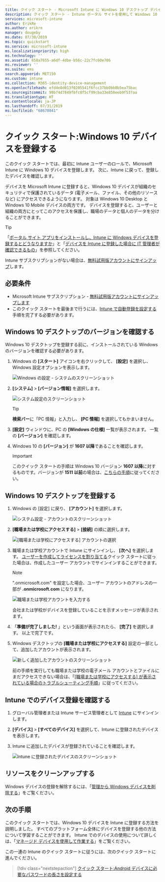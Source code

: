 ```yaml
---
title: クイック スタート - Microsoft Intune に Windows 10 デスクトップ デバイスを登録する
description: クイック スタート - Intune ポータル サイトを使用して Windows 10 デスクトップ デバイスを Microsoft Intune に登録します。
services: microsoft-intune
author: ErikRe
ms.author: erikre
manager: dougeby
ms.date: 07/30/2019
ms.topic: quickstart
ms.service: microsoft-intune
ms.localizationpriority: high
ms.technology: ''
ms.assetid: 658a7655-a6df-4dbe-b56c-22c7fc60e706
ms.reviewer: ''
ms.suite: ems
search.appverid: MET150
ms.custom: intune
ms.collection: M365-identity-device-management
ms.openlocfilehash: efd4e8d013f0205541f6fcc37bb0bb8b5ea75bac
ms.sourcegitcommit: 99b74d7849fbfc8f5cf99cba33e858eeb9f537aa
ms.translationtype: HT
ms.contentlocale: ja-JP
ms.lasthandoff: 07/31/2019
ms.locfileid: "68670841"
---
```

# <a name="quickstart-enroll-your-windows-10-device"></a>クイック スタート:Windows 10 デバイスを登録する

このクイック スタートでは、最初に Intune ユーザーのロールで、Microsoft Intune に Windows 10 デバイスを登録します。 次に、Intune に戻って、登録したデバイスを確認します。

デバイスを Microsoft Intune に登録すると、Windows 10 デバイスが組織のセキュリティで保護されているデータ (電子メール、ファイル、その他のリソースなど) にアクセスできるようになります。 対象は Windows 10 Desktop と Windows 10 Mobile デバイスの両方です。 デバイスを登録すると、ユーザーと組織の両方にとってこのアクセスを保護し、職場のデータと個人のデータを分けることができます。

> [!TIP]
> 「[ポータル サイト アプリをインストールし、Intune に Windows デバイスを登録するとどうなりますか](/intune-user-help/what-happens-if-you-install-the-company-portal-app-and-enroll-your-device-in-intune-windows)」と「[デバイスを Intune に登録した場合に IT 管理者が確認できるもの](/intune-user-help/what-info-can-your-company-see-when-you-enroll-your-device-in-intune)」を参照してください。

Intune サブスクリプションがない場合は、[無料試用版アカウントにサインアップ](free-trial-sign-up.md)します。

## <a name="prerequisites"></a>必要条件

- Microsoft Intune サブスクリプション - [無料試用版アカウントにサインアップします](free-trial-sign-up.md)
- このクイック スタートを最後まで行うには、[Intune で自動登録を設定する](quickstart-setup-auto-enrollment.md)手順を完了する必要があります。

## <a name="confirm-your-windows-10-desktop-version"></a>Windows 10 デスクトップのバージョンを確認する

Windows 10 デスクトップを登録する前に、インストールされている Windows のバージョンを確認する必要があります。

1. Windows の **[スタート]** アイコンを右クリックして、 **[設定]** を選択し、Windows 設定オプションを表示します。

   ![Windows の設定 - システムのスクリーンショット](media/quickstart-enroll-windows-device/quickstart-enroll-windows-device-01.png)

2. **[システム]**  >  **[バージョン情報]** を選択します。 

   ![システム設定のスクリーンショット](media/quickstart-enroll-windows-device/quickstart-enroll-windows-device-02.png)

    > [!TIP]
    > **検索バー**に「PC 情報」と入力し、 **[PC 情報]** を選択してもかまいません。

3. **[設定]** ウィンドウに、PC の **[Windows の仕様]** 一覧が表示されます。 一覧の **[バージョン]** を確認します。

4. Windows 10 の **[バージョン]** が **1607 以降**であることを確認します。

    > [!IMPORTANT]
    > このクイック スタートの手順は Windows 10 バージョン **1607 以降**に対するものです。バージョンが **1511 以前**の場合は、[こちらの手順](/intune-user-help/enroll-windows-10-device)に従ってください。  

## <a name="enroll-windows-10-desktop"></a>Windows 10 デスクトップを登録する

1. Windows の [設定] に戻り、 **[アカウント]** を選択します。

   ![システム設定 - アカウントのスクリーンショット](media/quickstart-enroll-windows-device/quickstart-enroll-windows-device-03.png)

2. **[職場または学校にアクセスする]**  >  **[接続]** の順に選択します。

    ![[職場または学校にアクセスする] アカウントの選択](media/quickstart-enroll-windows-device/quickstart-enroll-windows-device-04.png)

3. 職場または学校アカウントで Intune にサインインし、 **[次へ]** を選択します。 [ユーザーを作成してライセンスを割り当てる](quickstart-create-user.md)クイック スタートに従った場合は、作成したユーザー アカウントでサインインすることができます。

    > [!NOTE]
    > ".onmicrosoft.com" を設定した場合、ユーザー アカウントのアドレスの一部が **.onmicrosoft.com** になります。 

   ![職場または学校アカウントを入力する](media/quickstart-enroll-windows-device/quickstart-enroll-windows-device-05.png)

    会社または学校がデバイスを登録していることを示すメッセージが表示されます。

4. 「**準備が完了しました!** 」という画面が表示されたら、 **[完了]** を選択します。 以上で完了です。

5. Windows デスクトップの **[職場または学校にアクセスする]** 設定の一部として、追加したアカウントが表示されます。

   ![新しく追加したアカウントのスクリーンショット](media/quickstart-enroll-windows-device/quickstart-enroll-windows-device-06.png)

    前の手順を実行しても職場または学校の電子メール アカウントとファイルにまだアクセスできない場合は、「[[職場または学校にアクセスする] が表示されている場合のトラブルシューティング手順](/intune-user-help/troubleshoot-your-windows-10-device-windows#troubleshooting-steps-to-follow-if-you-see-access-work-or-school)」に従ってください。

## <a name="confirm-your-device-enrollment-in-intune"></a>Intune でのデバイス登録を確認する

1. グローバル管理者または Intune サービス管理者として [Intune](https://aka.ms/intuneportal) にサインインします。
2. **[デバイス]**  >  **[すべてのデバイス]** を選択して、Intune に登録されたデバイスを表示します。
3. Intune に追加したデバイスが登録されていることを確認します。

   ![Intune に登録されたデバイスのスクリーンショット](media/quickstart-enroll-windows-device/quickstart-enroll-windows-device-07.png)

## <a name="clean-up-resources"></a>リソースをクリーンアップする

Windows デバイスの登録を解除するには、「[管理から Windows デバイスを削除する](/intune-user-help/unenroll-your-device-from-intune-windows)」をご覧ください。

## <a name="next-steps"></a>次の手順

このクイック スタートでは、Windows 10 デバイスを Intune に登録する方法を説明しました。 すべてのプラットフォーム全体にデバイスを登録する他の方法について学習することができます。 Intune でのデバイスの使用について詳しくは、「[マネージド デバイスを使用して作業する](/intune-user-help/use-managed-devices-to-get-work-done)」をご覧ください。

この一連の Intune のクイック スタートに従うには、次のクイック スタートに進んでください。

> [!div class="nextstepaction"]
> [クイック スタート:Android デバイスに必要なパスワードの長さを設定する](quickstart-set-password-length-android.md)
